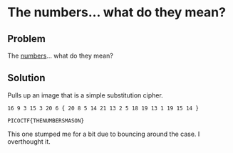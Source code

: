 # The numbers... what do they mean?

## Problem
The [numbers](https://2019shell1.picoctf.com/static/880cb722e666005093d6c2c5751ec042/the_numbers.png)... what do they mean?

## Solution
Pulls up an image that is a simple substitution cipher.  
```
16 9 3 15 3 20 6 { 20 8 5 14 21 13 2 5 18 19 13 1 19 15 14 }
```
```
PICOCTF{THENUMBERSMASON}
```

This one stumped me for a bit due to bouncing around the case.  I overthought it.